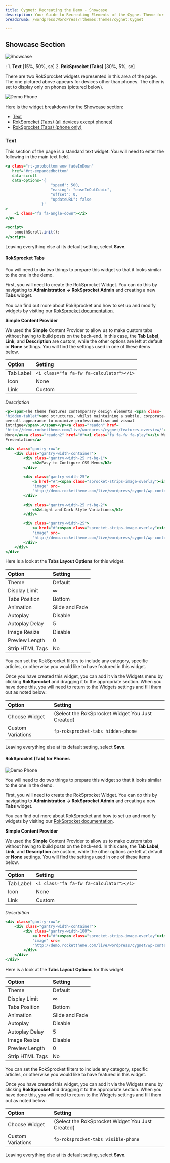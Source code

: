 ```yaml
---
title: Cygnet: Recreating the Demo - Showcase
description: Your Guide to Recreating Elements of the Cygnet Theme for WordPress
breadcrumb: /wordpress:WordPress/!themes:Themes/cygnet:Cygnet

---
```


Showcase Section
-----

![Showcase](assets/demo_3.jpeg)

:   1. **Text** [15%, 50%, se]
    2. **RokSprocket (Tabs)** [30%, 5%, se]

There are two RokSprocket widgets represented in this area of the page. The one pictured above appears for devices other than phones. The other is set to display only on phones (pictured below).

![Demo Phone](assets/demo_phone.png)

Here is the widget breakdown for the Showcase section:

* [Text](#text)
* [RokSprocket (Tabs) (all devices except phones)](#roksprocket-(strips))
* [RokSprocket (Tabs) (phone only)](#roksprocket-(strips)-for-phones)

### Text

This section of the page is a standard text widget. You will need to enter the following in the main text field.

~~~ .html
<a class="rt-gotobottom wow fadeInDown"
   href="#rt-expandedbottom"
   data-scroll
   data-options='{
                    "speed": 500,
                    "easing": "easeInOutCubic",
                    "offset": 0,
                    "updateURL": false
                }'
>
    <i class="fa fa-angle-down"></i>
</a>

<script>
    smoothScroll.init();
</script>
~~~

Leaving everything else at its default setting, select **Save**.

#### RokSprocket Tabs

You will need to do two things to prepare this widget so that it looks similar to the one in the demo.

First, you will need to create the RokSprocket Widget. You can do this by navigating to **Administration -> RokSprocket Admin** and creating a new **Tabs** widget.

You can find out more about RokSprocket and how to set up and modify widgets by visiting our [RokSprocket documentation](../../plugins/roksprocket).

**Simple Content Provider**

We used the **Simple** Content Provider to allow us to make custom tabs without having to build posts on the back-end. In this case, the **Tab Label**, **Link**, and **Description** are custom, while the other options are left at default or **None** settings. You will find the settings used in one of these items below.

| Option | Setting |
| :----- | :----- |
| Tab Label | `<i class="fa fa-fw fa-calculator"></i>` |
| Icon | None |
| Link | Custom |

*Description*

~~~ .html
<p><span>The theme features contemporary design elements <span class=
"hidden-tablet">and structures, whilst maintaining a subtle, corporate-esque
overall appearance to maximize professionalism and visual
intrigue</span>.</span></p><a class="readon" href=
"http://demo.rockettheme.com/live/wordpress/cygnet/features-overview/">Learn
More</a><a class="readon2" href="#"><i class="fa fa-fw fa-play"></i> Watch
Presentation</a>

<div class="gantry-row">
    <div class="gantry-width-container">
        <div class="gantry-width-25 rt-bg-1">
            <h2>Easy to Configure CSS Menu</h2>
        </div>

        <div class="gantry-width-25">
            <a href="#"><span class="sprocket-strips-image-overlay"><img alt=
            "image" src=
            "http://demo.rockettheme.com/live/wordpress/cygnet/wp-content/rockettheme/rt_cygnet_wp/home/fp-roksprocket-tabs/img-01.jpg"></span></a>
        </div>

        <div class="gantry-width-25 rt-bg-2">
            <h2>Light and Dark Style Variations</h2>
        </div>

        <div class="gantry-width-25">
            <a href="#"><span class="sprocket-strips-image-overlay"><img alt=
            "image" src=
            "http://demo.rockettheme.com/live/wordpress/cygnet/wp-content/rockettheme/rt_cygnet_wp/home/fp-roksprocket-tabs/img-02.jpg"></span></a>
        </div>
    </div>
</div>
~~~

Here is a look at the **Tabs Layout Options** for this widget.

| Option          | Setting        |
| :-------------- | :------------  |
| Theme           | Default        |
| Display Limit   | ∞              |
| Tabs Position   | Bottom         |
| Animation       | Slide and Fade |
| Autoplay        | Disable        |
| Autoplay Delay  | 5              |
| Image Resize    | Disable        |
| Preview Length  | 0              |
| Strip HTML Tags | No             |

You can set the RokSprocket filters to include any category, specific articles, or otherwise you would like to have featured in this widget.

Once you have created this widget, you can add it via the Widgets menu by clicking **RokSprocket** and dragging it to the appropriate section. When you have done this, you will need to return to the Widgets settings and fill them out as noted below:

| Option            | Setting                                          |
| :---------------- | :----------------------------------------------- |
| Choose Widget     | (Select the RokSprocket Widget You Just Created) |
| Custom Variations | `fp-roksprocket-tabs hidden-phone`               |

Leaving everything else at its default setting, select **Save**.

#### RokSprocket (Tab) for Phones

![Demo Phone](assets/demo_phone.png)

You will need to do two things to prepare this widget so that it looks similar to the one in the demo.

First, you will need to create the RokSprocket Widget. You can do this by navigating to **Administration -> RokSprocket Admin** and creating a new **Tabs** widget.

You can find out more about RokSprocket and how to set up and modify widgets by visiting our [RokSprocket documentation](../../plugins/roksprocket).

**Simple Content Provider**

We used the **Simple** Content Provider to allow us to make custom tabs without having to build posts on the back-end. In this case, the **Tab Label**, **Link**, and **Description** are custom, while the other options are left at default or **None** settings. You will find the settings used in one of these items below.

| Option    | Setting                                  |
| :-----    | :-----                                   |
| Tab Label | `<i class="fa fa-fw fa-calculator"></i>` |
| Icon      | None                                     |
| Link      | Custom                                   |

*Description*

~~~ .html
<div class="gantry-row">
    <div class="gantry-width-container">
        <div class="gantry-width-100">
            <a href="#"><span class="sprocket-strips-image-overlay"><img alt=
            "image" src=
            "http://demo.rockettheme.com/live/wordpress/cygnet/wp-content/rockettheme/rt_cygnet_wp/home/fp-roksprocket-tabs/img-01.jpg"></span></a>
        </div>
    </div>
</div>
~~~

Here is a look at the **Tabs Layout Options** for this widget.

| Option          | Setting        |
| :-----          | :-----         |
| Theme           | Default        |
| Display Limit   | ∞              |
| Tabs Position   | Bottom         |
| Animation       | Slide and Fade |
| Autoplay        | Disable        |
| Autoplay Delay  | 5              |
| Image Resize    | Disable        |
| Preview Length  | 0              |
| Strip HTML Tags | No             |

You can set the RokSprocket filters to include any category, specific articles, or otherwise you would like to have featured in this widget.

Once you have created this widget, you can add it via the Widgets menu by clicking **RokSprocket** and dragging it to the appropriate section. When you have done this, you will need to return to the Widgets settings and fill them out as noted below:

| Option            | Setting                                          |
| :-----            | :-----                                           |
| Choose Widget     | (Select the RokSprocket Widget You Just Created) |
| Custom Variations | `fp-roksprocket-tabs visible-phone`              |

Leaving everything else at its default setting, select **Save**.

